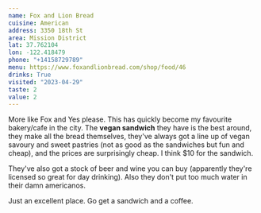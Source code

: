 ```yaml
---
name: Fox and Lion Bread
cuisine: American
address: 3350 18th St
area: Mission District
lat: 37.762104
lon: -122.418479
phone: "+14158729789"
menu: https://www.foxandlionbread.com/shop/food/46
drinks: True
visited: "2023-04-29"
taste: 2
value: 2
---
```


More like Fox and Yes please. This has quickly become my favourite bakery/cafe in the city. The **vegan sandwich** they have is the best around, they make all the bread themselves, they've always got a line up of vegan savoury and sweet pastries (not as good as the sandwiches but fun and cheap), and the prices are surprisingly cheap. I think $10 for the sandwich.

They've also got a stock of beer and wine you can buy (apparently they're licensed so great for day drinking). Also they don't put too much water in their damn americanos.

Just an excellent place. Go get a sandwich and a coffee.
